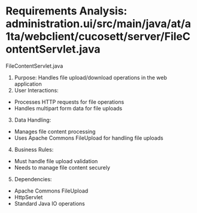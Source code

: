# Requirements Analysis: administration.ui/src/main/java/at/a1ta/webclient/cucosett/server/FileContentServlet.java

FileContentServlet.java
1. Purpose: Handles file upload/download operations in the web application
2. User Interactions:
- Processes HTTP requests for file operations
- Handles multipart form data for file uploads
3. Data Handling:
- Manages file content processing
- Uses Apache Commons FileUpload for handling file uploads
4. Business Rules:
- Must handle file upload validation
- Needs to manage file content securely
5. Dependencies:
- Apache Commons FileUpload
- HttpServlet
- Standard Java IO operations